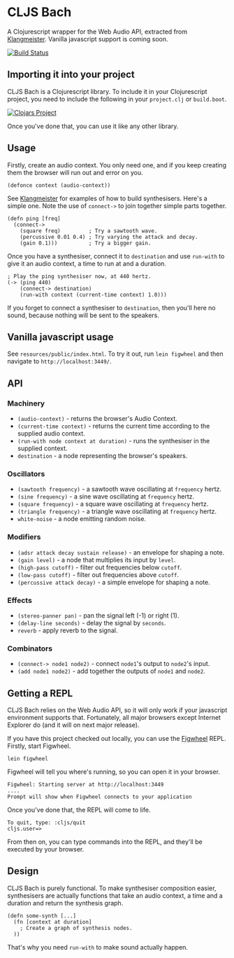 CLJS Bach
=========

A Clojurescript wrapper for the Web Audio API, extracted from [Klangmeister](http://ctford.github.io/klangmeister/).
Vanilla javascript support is coming soon.

[![Build Status](https://travis-ci.org/ctford/cljs-bach.png)](https://travis-ci.org/ctford/cljs-bach)

Importing it into your project
------------------------------

CLJS Bach is a Clojurescript library. To include it in your Clojurescript project, you need to
include the following in your `project.clj` or `build.boot`.

[![Clojars Project](http://clojars.org/cljs-bach/latest-version.svg)](http://clojars.org/cljs-bach)

Once you've done that, you can use it like any other library.

Usage
-----

Firstly, create an audio context. You only need one, and if you keep creating them the browser will run out and error on you.

    (defonce context (audio-context))

See [Klangmeister](http://ctford.github.io/klangmeister/) for examples of how to build synthesisers. Here's a simple
one. Note the use of `connect->` to join together simple parts together.

    (defn ping [freq]
      (connect->
        (square freq)         ; Try a sawtooth wave.
        (percussive 0.01 0.4) ; Try varying the attack and decay.
        (gain 0.1)))          ; Try a bigger gain.

Once you have a synthesiser, connect it to `destination` and use `run-with` to give it an audio context, a time to run at
and a duration.

    ; Play the ping synthesiser now, at 440 hertz.
    (-> (ping 440)
        (connect-> destination)
        (run-with context (current-time context) 1.0)))

If you forget to connect a synthesiser to `destination`, then you'll here no sound, because nothing will be sent to the speakers.

Vanilla javascript usage
------------------------

See `resources/public/index.html`. To try it out, run `lein figwheel` and then navigate to `http://localhost:3449/`.

API
---

### Machinery

* `(audio-context)` - returns the browser's Audio Context.
* `(current-time context)` - returns the current time according to the supplied audio context.
* `(run-with node context at duration)` - runs the synthesiser in the supplied context.
* `destination` - a node representing the browser's speakers.

### Oscillators

* `(sawtooth frequency)` - a sawtooth wave oscillating at `frequency` hertz.
* `(sine frequency)` - a sine wave oscillating at `frequency` hertz.
* `(square frequency)` - a square wave oscillating at `frequency` hertz.
* `(triangle frequency)` - a triangle wave oscillating at `frequency` hertz.
* `white-noise` - a node emitting random noise.

### Modifiers

* `(adsr attack decay sustain release)` - an envelope for shaping a note.
* `(gain level)` - a node that multiplies its input by `level`.
* `(high-pass cutoff)` - filter out frequencies below `cutoff`.
* `(low-pass cutoff)` - filter out frequencies above `cutoff`.
* `(percussive attack decay)` - a simple envelope for shaping a note.

### Effects

* `(stereo-panner pan)` - pan the signal left (-1) or right (1).
* `(delay-line seconds)` - delay the signal by `seconds`.
* `reverb` - apply reverb to the signal.

### Combinators

* `(connect-> node1 node2)` - connect `node1`'s output to `node2`'s input.
* `(add node1 node2)` - add together the outputs of `node1` and `node2`.

Getting a REPL
--------------

CLJS Bach relies on the Web Audio API, so it will only work if your javascript environment supports that. Fortunately, all
major browsers except Internet Explorer do (and it will on next major release).

If you have this project checked out locally, you can use the [Figwheel](https://github.com/bhauman/lein-figwheel) REPL. Firstly,
start Figwheel.

    lein figwheel

Figwheel will tell you where's running, so you can open it in your browser.

    Figwheel: Starting server at http://localhost:3449
    ....
    Prompt will show when Figwheel connects to your application

Once you've done that, the REPL will come to life.

    To quit, type: :cljs/quit
    cljs.user=>

From then on, you can type commands into the REPL, and they'll be executed by your browser.

Design
------

CLJS Bach is purely functional. To make synthesiser composition easier, synthesisers are actually functions that take
an audio context, a time and a duration and return the synthesis graph.

    (defn some-synth [...]
      (fn [context at duration]
        ; Create a graph of synthesis nodes.
      ))

That's why you need `run-with` to make sound actually happen.

